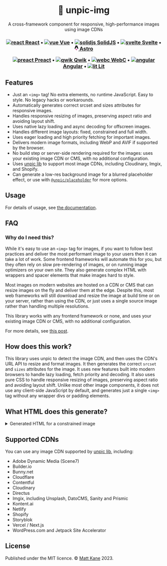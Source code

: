 <h1 align="center">🌳 unpic-img</h1>

<p align="center">A cross-framework component for responsive, high-performance images using image CDNs</p>

<h3 align="center">

[<img src="https://raw.githubusercontent.com/gilbarbara/logos/main/logos/react.svg" height="16" alt="react" /> React](https://unpic.pics/img/react)
•
[<img src="https://raw.githubusercontent.com/gilbarbara/logos/main/logos/vue.svg" height="16" alt="vue" /> Vue](https://unpic.pics/img/vue)
•
[<img src="https://raw.githubusercontent.com/gilbarbara/logos/main/logos/solidjs-icon.svg" height="16" alt="solidjs" /> SolidJS](https://unpic.pics/img/solid)
•
[<img src="https://raw.githubusercontent.com/gilbarbara/logos/main/logos/svelte-icon.svg" height="16" alt="svelte" /> Svelte](https://unpic.pics/img/svelte)
•
[<img src="https://raw.githubusercontent.com/gilbarbara/logos/main/logos/astro-icon.svg" height="16" alt="astro" /> Astro](https://unpic.pics/img/astro)

[<img src="https://raw.githubusercontent.com/gilbarbara/logos/main/logos/preact.svg" height="16" alt="preact" /> Preact](https://unpic.pics/img/preact)
•
[<img src="https://raw.githubusercontent.com/gilbarbara/logos/main/logos/qwik-icon.svg" height="16" alt="qwik" /> Qwik](https://unpic.pics/img/qwik)
•
[<img src="https://raw.githubusercontent.com/gilbarbara/logos/main/logos/eleventy.svg" height="16" alt="webc" /> WebC](https://unpic.pics/img/webc)
•
[<img src="https://raw.githubusercontent.com/gilbarbara/logos/main/logos/angular-icon.svg" height="16" alt="angular" /> Angular](https://unpic.pics/img/angular)
•
[<img src="https://raw.githubusercontent.com/gilbarbara/logos/main/logos/lit-icon.svg" height="16" alt="lit" /> Lit](https://unpic.pics/img/lit)

</h3>

## Features

- Just an `<img>` tag! No extra elements, no runtime JavaScript. Easy to style.
  No legacy hacks or workarounds.
- Automatically generates correct srcset and sizes attributes for responsive
  images.
- Handles responsive resizing of images, preserving aspect ratio and avoiding
  layout shift.
- Uses native lazy loading and async decoding for offscreen images.
- Handles different image layouts: fixed, constrained and full width.
- Uses eager loading and high priority fetching for important images.
- Delivers modern image formats, including WebP and AVIF if supported by the
  browser.
- No build step or server-side rendering required for the images: uses your
  existing image CDN or CMS, with no additional configuration.
- Uses [unpic lib](https://unpic.pics/lib) to support most image CDNs, including
  Cloudinary, Imgix, and Shopify.
- Can generate a low-res background image for a blurred placeholder effect, or
  use with [`@unpic/placeholder`](https://unpic.pics/placeholder) for more
  options.

## Usage

For details of usage, see [the documentation](https://unpic.pics/img).

## FAQ

### Why do I need this?

While it's easy to use an `<img>` tag for images, if you want to follow best
practices and deliver the most performant image to your users then it can take a
lot of work. Some frontend frameworks will automate this for you, but they often
rely on slow pre-rendering of images, or on running image optimizers on your own
site. They also generate complex HTML with wrappers and spacer elements that
make images hard to style.

Most images on modern websites are hosted on a CDN or CMS that can resize images
on the fly and deliver them at the edge. Despite this, most web frameworks will
still download and resize the image at build time or on your server, rather than
using the CDN, or just uses a single source image rather than handling multiple
resolutions.

This library works with any frontend framework or none, and uses your existing
image CDN or CMS, with no additional configuration.

For more details, see
[this post](https://dev.to/ascorbic/a-minimal-multi-framework-responsive-image-component-3iop).

## How does this work?

This library uses unpic to detect the image CDN, and then uses the CDN's URL API
to resize and format images. It then generates the correct `srcset` and `sizes`
attributes for the image. It uses new features built into modern browsers to
handle lazy loading, fetch priority and decoding. It also uses pure CSS to
handle responsive resizing of images, preserving aspect ratio and avoiding
layout shift. Unlike most other image components, it does not use any
client-side JavaScript by default, and generates just a single `<img>` tag
without any wrapper divs or padding elements.

## What HTML does this generate?

<details>
<summary>Generated HTML for a constrained image</summary>
It turns this:

```tsx
<Image
  src="https://cdn.shopify.com/static/sample-images/bath_grande_crop_center.jpeg"
  layout="constrained"
  width={800}
  height={600}
  alt="Shopify"
/>
```

...into this:

```html
<img
  alt="Shopify"
  loading="lazy"
  decoding="async"
  sizes="(min-width: 800px) 800px, 100vw"
  srcset="
    https://cdn.shopify.com/static/sample-images/bath.jpeg?crop=center&amp;width=1600&amp;height=2133 1600w,
    https://cdn.shopify.com/static/sample-images/bath.jpeg?crop=center&amp;width=1280&amp;height=1707 1280w,
    https://cdn.shopify.com/static/sample-images/bath.jpeg?crop=center&amp;width=1080&amp;height=1440 1080w,
    https://cdn.shopify.com/static/sample-images/bath.jpeg?crop=center&amp;width=960&amp;height=1280   960w,
    https://cdn.shopify.com/static/sample-images/bath.jpeg?crop=center&amp;width=828&amp;height=1104   828w,
    https://cdn.shopify.com/static/sample-images/bath.jpeg?crop=center&amp;width=800&amp;height=1067   800w,
    https://cdn.shopify.com/static/sample-images/bath.jpeg?crop=center&amp;width=750&amp;height=1000   750w,
    https://cdn.shopify.com/static/sample-images/bath.jpeg?crop=center&amp;width=640&amp;height=853    640w
  "
  src="https://cdn.shopify.com/static/sample-images/bath.jpeg?width=800&amp;height=600&amp;crop=center"
  style="
        object-fit: cover;
        max-width: 800px;
        max-height: 600px;
        aspect-ratio: 1.33333 / 1;
        width: 100%;
      "
/>
```

</details>

## Supported CDNs

You can use any image CDN supported by [unpic lib](https://unpic.pics/lib),
including:

- Adobe Dynamic Media (Scene7)
- Builder.io
- Bunny.net
- Cloudflare
- Contentful
- Cloudinary
- Directus
- Imgix, including Unsplash, DatoCMS, Sanity and Prismic
- Kontent.ai
- Netlify
- Shopify
- Storyblok
- Vercel / Next.js
- WordPress.com and Jetpack Site Accelerator

## License

Published under the MIT licence. ©
[Matt Kane](https://github.com/ascorbic) 2023.
